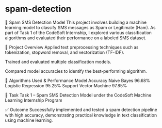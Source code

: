 # spam-detection
🚀 Spam SMS Detection Model This project involves building a machine learning model to classify SMS messages as Spam or Legitimate (Ham). As part of Task 1 of the CodeSoft Internship, I explored various classification algorithms and evaluated their performance on a labeled SMS dataset.

📌 Project Overview Applied text preprocessing techniques such as tokenization, stopword removal, and vectorization (TF-IDF).

Trained and evaluated multiple classification models.

Compared model accuracies to identify the best-performing algorithm.

🧠 Algorithms Used & Performance Model Accuracy Naive Bayes 96.68% Logistic Regression 95.25% Support Vector Machine 97.85%

📁 Task Task 1 – Spam SMS Detection Model under the CodeSoft Machine Learning Internship Program

✅ Outcome Successfully implemented and tested a spam detection pipeline with high accuracy, demonstrating practical knowledge in text classification using machine learning.
